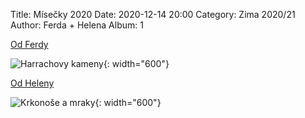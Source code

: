 Title: Mísečky 2020
Date: 2020-12-14 20:00
Category: Zima 2020/21
Author: Ferda + Helena
Album: 1

[Od Ferdy](https://photos.app.goo.gl/Tpcyfe2BaJUdaJ1Q9)

![Harrachovy kameny]({static}/static/zima-2020-21/harrachovy-kameny.jpg){: width="600"}

[Od Heleny](https://photos.app.goo.gl/JTkWE6XjshJcYeDA8)

![Krkonoše a mraky]({static}/static/zima-2020-21/krkonose-a-mraky.jpg){: width="600"}
